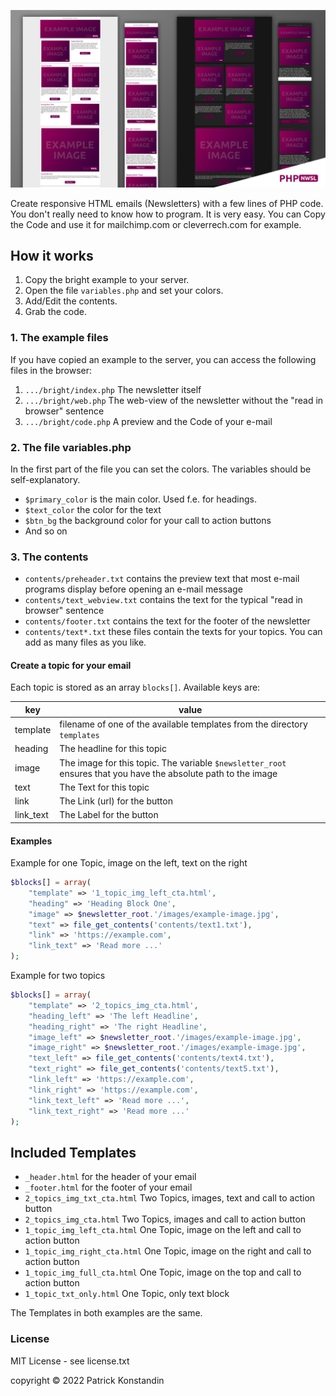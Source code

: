 ![](readme-header.jpg)

Create responsive HTML emails (Newsletters) with a few lines of PHP code. 
You don't really need to know how to program. It is very easy.
You can Copy the Code and use it for mailchimp.com or cleverrech.com for example.

## How it works

1. Copy the bright example to your server.
2. Open the file `variables.php` and set your colors.
3. Add/Edit the contents.
4. Grab the code.

### 1. The example files

If you have copied an example to the server, you can access the following files in the browser:

1. `.../bright/index.php` The newsletter itself
2. `.../bright/web.php` The web-view of the newsletter without the "read in browser" sentence
3. `.../bright/code.php` A preview and the Code of your e-mail

### 2. The file variables.php

In the first part of the file you can set the colors. The variables should be self-explanatory.

* `$primary_color` is the main color. Used f.e. for headings.
* `$text_color` the color for the text
* `$btn_bg` the background color for your call to action buttons
* And so on

### 3. The contents

* `contents/preheader.txt` contains the preview text that most e-mail programs display before opening an e-mail message
* `contents/text_webview.txt` contains the text for the typical "read in browser" sentence
* `contents/footer.txt` contains the text for the footer of the newsletter
* `contents/text*.txt` these files contain the texts for your topics. You can add as many files as you like.

#### Create a topic for your email

Each topic is stored as an array `blocks[]`. Available keys are:

| key       | value                                                                                                          |
|-----------|----------------------------------------------------------------------------------------------------------------|
| template  | filename of one of the available templates from the directory `templates`                                      |
| heading   | The headline for this topic                                                                                    |
| image     | The image for this topic. The variable `$newsletter_root` ensures that you have the absolute path to the image |
| text      | The Text for this topic                                                                                        |
| link      | The Link (url) for the button                                                                                  |
| link_text | The Label for the button                                                                                       |                            

#### Examples

Example for one Topic, image on the left, text on the right
```php
$blocks[] = array(
    "template" => '1_topic_img_left_cta.html',
    "heading" => 'Heading Block One',
    "image" => $newsletter_root.'/images/example-image.jpg',
    "text" => file_get_contents('contents/text1.txt'),
    "link" => 'https://example.com',
    "link_text" => 'Read more ...'
);
```
Example for two topics
```php
$blocks[] = array(
    "template" => '2_topics_img_cta.html',
    "heading_left" => 'The left Headline',
    "heading_right" => 'The right Headline',
    "image_left" => $newsletter_root.'/images/example-image.jpg',
    "image_right" => $newsletter_root.'/images/example-image.jpg',
    "text_left" => file_get_contents('contents/text4.txt'),
    "text_right" => file_get_contents('contents/text5.txt'),
    "link_left" => 'https://example.com',
    "link_right" => 'https://example.com',
    "link_text_left" => 'Read more ...',
    "link_text_right" => 'Read more ...'
);
```

## Included Templates

* ```_header.html``` for the header of your email
* ```_footer.html``` for the footer of your email
* ```2_topics_img_txt_cta.html``` Two Topics, images, text and call to action button
* ```2_topics_img_cta.html``` Two Topics, images and call to action button
* ```1_topic_img_left_cta.html``` One Topic, image on the left and call to action button
* ```1_topic_img_right_cta.html``` One Topic, image on the right and call to action button
* ```1_topic_img_full_cta.html``` One Topic, image on the top and call to action button
* ```1_topic_txt_only.html``` One Topic, only text block

The Templates in both examples are the same.


### License

MIT License - see license.txt

copyright © 2022 Patrick Konstandin
